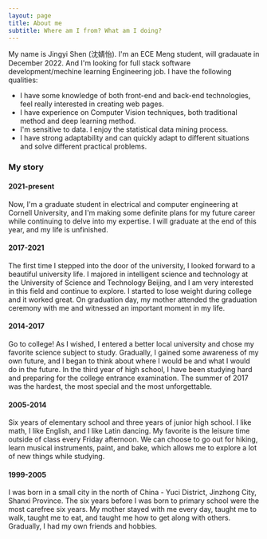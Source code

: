 ```yaml
---
layout: page
title: About me
subtitle: Where am I from? What am I doing?
---
```


My name is Jingyi Shen (沈婧怡). I'm an ECE Meng student, will gradauate in December 2022. And I'm looking for full stack software development/mechine learning Engineering job. I have the following qualities:

- I have some knowledge of both front-end and back-end technologies, feel really interested in creating web pages.
- I have experience on Computer Vision techniques, both traditional method and deep learning method.
- I'm sensitive to data. I enjoy the statistical data mining process.
- I have strong adaptability and can quickly adapt to different situations and solve different practical problems.


### My story

#### 2021-present

Now, I'm a graduate student in electrical and computer engineering at Cornell University, and I'm making some definite plans for my future career while continuing to delve into my expertise. I will graduate at the end of this year, and my life is unfinished.

#### 2017-2021

The first time I stepped into the door of the university, I looked forward to a beautiful university life. I majored in intelligent science and technology at the University of Science and Technology Beijing, and I am very interested in this field and continue to explore. I started to lose weight during college and it worked great. On graduation day, my mother attended the graduation ceremony with me and witnessed an important moment in my life.

#### 2014-2017

Go to college! As I wished, I entered a better local university and chose my favorite science subject to study. Gradually, I gained some awareness of my own future, and I began to think about where I would be and what I would do in the future. In the third year of high school, I have been studying hard and preparing for the college entrance examination. The summer of 2017 was the hardest, the most special and the most unforgettable.

#### 2005-2014

Six years of elementary school and three years of junior high school. I like math, I like English, and I like Latin dancing. My favorite is the leisure time outside of class every Friday afternoon. We can choose to go out for hiking, learn musical instruments, paint, and bake, which allows me to explore a lot of new things while studying.

#### 1999-2005

I was born in a small city in the north of China - Yuci District, Jinzhong City, Shanxi Province. The six years before I was born to primary school were the most carefree six years. My mother stayed with me every day, taught me to walk, taught me to eat, and taught me how to get along with others. Gradually, I had my own friends and hobbies.

